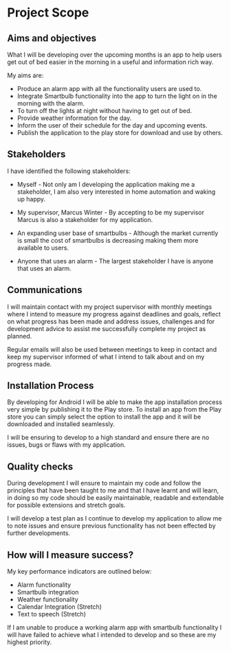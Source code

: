 # Project Scope

## Aims and objectives

What I will be developing over the upcoming months is an app to help users get out of bed easier in the morning in a useful and information rich way. 

My aims are:

- Produce an alarm app with all the functionality users are used to.
- Integrate Smartbulb functionality into the app to turn the light on in the morning with the alarm.
- To turn off the lights at night without having to get out of bed.
- Provide weather information for the day.
- Inform the user of their schedule for the day and upcoming events.
- Publish the application to the play store for download and use by others.

## Stakeholders

I have identified the following stakeholders:

- Myself - Not only am I developing the application making me a stakeholder, I am also very interested in home automation and waking up happy. 

- My supervisor, Marcus Winter - By accepting to be my supervisor Marcus is also a stakeholder for my application.

- An expanding user base of smartbulbs - Although the market currently is small the cost of smartbulbs is decreasing making them more available to users.

- Anyone that uses an alarm - The largest stakeholder I have is anyone that uses an alarm.

## Communications

I will maintain contact with my project supervisor with monthly meetings where I intend to measure my progress against deadlines and goals, reflect on what progress has been made and address issues, challenges and for development advice to assist me successfully complete my project as planned.

Regular emails will also be used between meetings to keep in contact and keep my supervisor informed of what I intend to talk about and on my progress made.

## Installation Process

By developing for Android I will be able to make the app installation process very simple by publishing it to the Play store. To install an app from the Play store you can simply select the option to install the app and it will be downloaded and installed seamlessly.

I will be ensuring to develop to a high standard and ensure there are no issues, bugs or flaws with my application.

## Quality checks

During development I will ensure to maintain my code and follow the principles that have been taught to me and that I have learnt and will learn, in doing so my code should be easily maintainable, readable and extendable for possible extensions and stretch goals. 

I will develop a test plan as I continue to develop my application to allow me to note issues and ensure previous functionality has not been effected by further developments.

## How will I measure success?

My key performance indicators are outlined below:

- Alarm functionality
- Smartbulb integration
- Weather functionality
- Calendar Integration (Stretch)
- Text to speech (Stretch)

If I am unable to produce a working alarm app with smartbulb functionality I will have failed to achieve what I intended to develop and so these are my highest priority.
